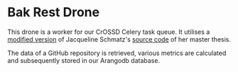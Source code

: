 # Bak Rest Drone

This drone is a worker for our CrOSSD Celery task queue. It utilises a [modified version](https://github.com/FH-CrOSSD/thesis_metrics) of Jacqueline Schmatz's [source code](https://github.com/JacquelineSchmatz/MDI_Thesis) of her master thesis.

The data of a GitHub repository is retrieved, various metrics are calculated and subsequently stored in our Arangodb database.
